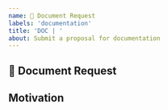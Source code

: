 ```yaml
---
name: 📖 Document Request
labels: 'documentation'
title: 'DOC | '
about: Submit a proposal for documentation
---
```


## 📖 Document Request
<!--(A clear and concise description of which feature need documentation.)-->




## Motivation
<!--(why?)-->





